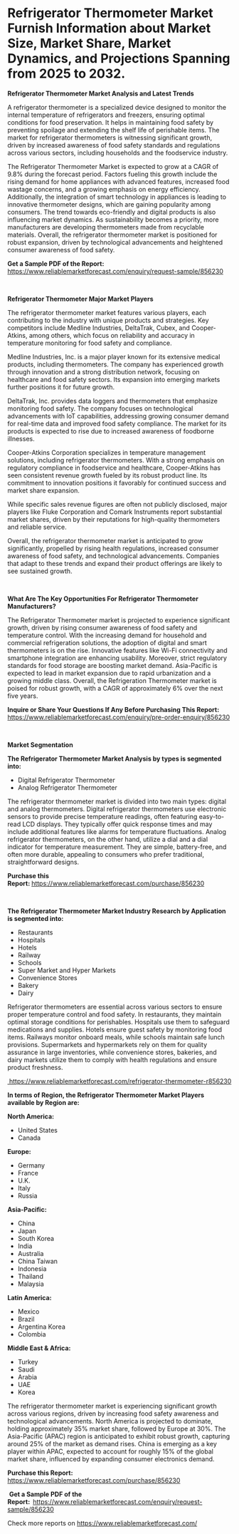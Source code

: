 <p><h1>Refrigerator Thermometer Market Furnish Information about Market Size, Market Share, Market Dynamics, and Projections Spanning from 2025 to 2032.</h1></p><p><strong>Refrigerator Thermometer Market Analysis and Latest Trends</strong></p>
<p><p>A refrigerator thermometer is a specialized device designed to monitor the internal temperature of refrigerators and freezers, ensuring optimal conditions for food preservation. It helps in maintaining food safety by preventing spoilage and extending the shelf life of perishable items. The market for refrigerator thermometers is witnessing significant growth, driven by increased awareness of food safety standards and regulations across various sectors, including households and the foodservice industry.</p><p>The Refrigerator Thermometer Market is expected to grow at a CAGR of 9.8% during the forecast period. Factors fueling this growth include the rising demand for home appliances with advanced features, increased food wastage concerns, and a growing emphasis on energy efficiency. Additionally, the integration of smart technology in appliances is leading to innovative thermometer designs, which are gaining popularity among consumers. The trend towards eco-friendly and digital products is also influencing market dynamics. As sustainability becomes a priority, more manufacturers are developing thermometers made from recyclable materials. Overall, the refrigerator thermometer market is positioned for robust expansion, driven by technological advancements and heightened consumer awareness of food safety.</p></p>
<p><strong>Get a Sample PDF of the Report:&nbsp;</strong> <a href="https://www.reliablemarketforecast.com/enquiry/request-sample/856230?utm_campaign=2470&utm_medium=2&utm_source=Github&utm_content=ia&utm_term=16022025&utm_id=refrigerator-thermometer">https://www.reliablemarketforecast.com/enquiry/request-sample/856230</a></p>
<p>&nbsp;</p>
<p><strong>Refrigerator Thermometer Major Market Players</strong></p>
<p><p>The refrigerator thermometer market features various players, each contributing to the industry with unique products and strategies. Key competitors include Medline Industries, DeltaTrak, Cubex, and Cooper-Atkins, among others, which focus on reliability and accuracy in temperature monitoring for food safety and compliance.</p><p>Medline Industries, Inc. is a major player known for its extensive medical products, including thermometers. The company has experienced growth through innovation and a strong distribution network, focusing on healthcare and food safety sectors. Its expansion into emerging markets further positions it for future growth.</p><p>DeltaTrak, Inc. provides data loggers and thermometers that emphasize monitoring food safety. The company focuses on technological advancements with IoT capabilities, addressing growing consumer demand for real-time data and improved food safety compliance. The market for its products is expected to rise due to increased awareness of foodborne illnesses.</p><p>Cooper-Atkins Corporation specializes in temperature management solutions, including refrigerator thermometers. With a strong emphasis on regulatory compliance in foodservice and healthcare, Cooper-Atkins has seen consistent revenue growth fueled by its robust product line. Its commitment to innovation positions it favorably for continued success and market share expansion.</p><p>While specific sales revenue figures are often not publicly disclosed, major players like Fluke Corporation and Comark Instruments report substantial market shares, driven by their reputations for high-quality thermometers and reliable service.</p><p>Overall, the refrigerator thermometer market is anticipated to grow significantly, propelled by rising health regulations, increased consumer awareness of food safety, and technological advancements. Companies that adapt to these trends and expand their product offerings are likely to see sustained growth.</p></p>
<p>&nbsp;</p>
<p><strong>What Are The Key Opportunities For Refrigerator Thermometer Manufacturers?</strong></p>
<p><p>The Refrigerator Thermometer market is projected to experience significant growth, driven by rising consumer awareness of food safety and temperature control. With the increasing demand for household and commercial refrigeration solutions, the adoption of digital and smart thermometers is on the rise. Innovative features like Wi-Fi connectivity and smartphone integration are enhancing usability. Moreover, strict regulatory standards for food storage are boosting market demand. Asia-Pacific is expected to lead in market expansion due to rapid urbanization and a growing middle class. Overall, the Refrigeration Thermometer market is poised for robust growth, with a CAGR of approximately 6% over the next five years.</p></p>
<p><strong>Inquire or Share Your Questions If Any Before Purchasing This Report:</strong> <a href="https://www.reliablemarketforecast.com/enquiry/pre-order-enquiry/856230?utm_campaign=2470&utm_medium=2&utm_source=Github&utm_content=ia&utm_term=16022025&utm_id=refrigerator-thermometer">https://www.reliablemarketforecast.com/enquiry/pre-order-enquiry/856230</a></p>
<p>&nbsp;</p>
<p><strong>Market Segmentation</strong></p>
<p><strong>The Refrigerator Thermometer Market Analysis by types is segmented into:</strong></p>
<p><ul><li>Digital Refrigerator Thermometer</li><li>Analog Refrigerator Thermometer</li></ul></p>
<p><p>The refrigerator thermometer market is divided into two main types: digital and analog thermometers. Digital refrigerator thermometers use electronic sensors to provide precise temperature readings, often featuring easy-to-read LCD displays. They typically offer quick response times and may include additional features like alarms for temperature fluctuations. Analog refrigerator thermometers, on the other hand, utilize a dial and a dial indicator for temperature measurement. They are simple, battery-free, and often more durable, appealing to consumers who prefer traditional, straightforward designs.</p></p>
<p><strong>Purchase this Report:&nbsp;</strong><a href="https://www.reliablemarketforecast.com/purchase/856230?utm_campaign=2470&utm_medium=2&utm_source=Github&utm_content=ia&utm_term=16022025&utm_id=refrigerator-thermometer">https://www.reliablemarketforecast.com/purchase/856230</a></p>
<p>&nbsp;</p>
<p><strong>The Refrigerator Thermometer Market Industry Research by Application is segmented into:</strong></p>
<p><ul><li>Restaurants</li><li>Hospitals</li><li>Hotels</li><li>Railway</li><li>Schools</li><li>Super Market and Hyper Markets</li><li>Convenience Stores</li><li>Bakery</li><li>Dairy</li></ul></p>
<p><p>Refrigerator thermometers are essential across various sectors to ensure proper temperature control and food safety. In restaurants, they maintain optimal storage conditions for perishables. Hospitals use them to safeguard medications and supplies. Hotels ensure guest safety by monitoring food items. Railways monitor onboard meals, while schools maintain safe lunch provisions. Supermarkets and hypermarkets rely on them for quality assurance in large inventories, while convenience stores, bakeries, and dairy markets utilize them to comply with health regulations and ensure product freshness.</p></p>
<p><a href="https://www.reliablemarketforecast.com/refrigerator-thermometer-r856230?utm_campaign=2470&utm_medium=2&utm_source=Github&utm_content=ia&utm_term=16022025&utm_id=refrigerator-thermometer">&nbsp;https://www.reliablemarketforecast.com/refrigerator-thermometer-r856230</a></p>
<p><strong>In terms of Region, the Refrigerator Thermometer Market Players available by Region are:</strong></p>
<p>
    <p> <strong> North America: </strong>
        <ul>
            <li>United States</li>
            <li>Canada</li>
        </ul>
        </p> 
    <p> <strong> Europe: </strong>
        <ul>
            <li>Germany</li>
            <li>France</li>
            <li>U.K.</li>
            <li>Italy</li>
            <li>Russia</li>
        </ul>
        </p> 
    <p> <strong> Asia-Pacific: </strong>
        <ul>
            <li>China</li>
            <li>Japan</li>
            <li>South Korea</li>
            <li>India</li>
            <li>Australia</li>
            <li>China Taiwan</li>
            <li>Indonesia</li>
            <li>Thailand</li>
            <li>Malaysia</li>
        </ul>
        </p> 
    <p> <strong> Latin America: </strong>
        <ul>
            <li>Mexico</li>
            <li>Brazil</li>
            <li>Argentina Korea</li>
            <li>Colombia</li>
        </ul>
        </p> 
    <p> <strong> Middle East & Africa: </strong>
        <ul>
            <li>Turkey</li>
            <li>Saudi</li>
            <li>Arabia</li>
            <li>UAE</li>
            <li>Korea</li>
        </ul>
    </p>
    </p>
<p><p>The refrigerator thermometer market is experiencing significant growth across various regions, driven by increasing food safety awareness and technological advancements. North America is projected to dominate, holding approximately 35% market share, followed by Europe at 30%. The Asia-Pacific (APAC) region is anticipated to exhibit robust growth, capturing around 25% of the market as demand rises. China is emerging as a key player within APAC, expected to account for roughly 15% of the global market share, influenced by expanding consumer electronics demand.</p></p>
<p><strong>Purchase this Report: </strong><a href="https://www.reliablemarketforecast.com/purchase/856230?utm_campaign=2470&utm_medium=2&utm_source=Github&utm_content=ia&utm_term=16022025&utm_id=refrigerator-thermometer">https://www.reliablemarketforecast.com/purchase/856230</a></p>
<p>&nbsp;<strong>Get a Sample PDF of the Report:&nbsp;&nbsp;</strong><a href="https://www.reliablemarketforecast.com/enquiry/request-sample/856230?utm_campaign=2470&utm_medium=2&utm_source=Github&utm_content=ia&utm_term=16022025&utm_id=refrigerator-thermometer">https://www.reliablemarketforecast.com/enquiry/request-sample/856230</a></p>
<p><strong></strong></p>
<p>Check more reports on <a href="https://www.reliablemarketforecast.com/?utm_campaign=2470&utm_medium=2&utm_source=Github&utm_content=ia&utm_term=16022025&utm_id=refrigerator-thermometer">https://www.reliablemarketforecast.com/</a></p>